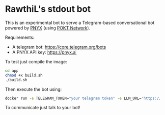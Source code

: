 # RawthiL's stdout bot

This is an experimental bot to serve a Telegram-based conversational bot powered by [PNYX](https://pnyx.ai) (using [POKT Network](https://pocket.network/)).

Requirements:
- A telegram bot: https://core.telegram.org/bots
- A PNYX API key: https://pnyx.ai

To test just compile the image:
```bash
cd app
chmod +x build.sh
./build.sh
```

Then execute the bot using:
```bash
docker run -e TELEGRAM_TOKEN="your telegram token" -e LLM_URL="https://testnet-gateway.pnyxai.com/relay/text-to-text/v1" -e LLM_TOKEN="your pnyx gateway token" -e MODEL_NAME="pocket_network" -it rawthil_stdout_bot:latest
```

To communicate just talk to your bot!